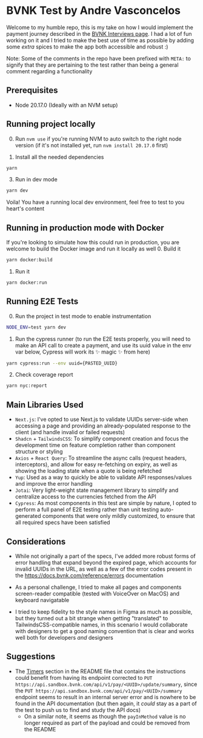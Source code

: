 # BVNK Test by Andre Vasconcelos

Welcome to my humble repo, this is my take on how I would implement the payment journey described in the [BVNK Interviews page](https://github.com/BVNK-Interviews/frontend-hpp-test). I had a lot of fun working on it and I tried to make the best use of time as possible by adding some _extra_ spices to make the app both accessible and robust :)

Note: Some of the comments in the repo have been prefixed with `META:` to signify that they are pertaining to the test rather than being a general comment regarding a functionality

## Prerequisites

- Node 20.17.0 (Ideally with an NVM setup)

## Running project locally

0. Run `nvm use` if you're running NVM to auto switch to the right node version (if it's not installed yet, run `nvm install 20.17.0` first)

1. Install all the needed dependencies

```bash
yarn
```

3. Run in dev mode

```bash
yarn dev
```

Voila! You have a running local dev environment, feel free to test to you heart's content

## Running in production mode with Docker

If you're looking to simulate how this could run in production, you are welcome to build the Docker image and run it locally as well 0. Build it

```bash
yarn docker:build
```

1. Run it

```bash
yarn docker:run
```

## Running E2E Tests

0. Run the project in test mode to enable instrumentation

```bash
NODE_ENV=test yarn dev
```

1. Run the cypress runner (to run the E2E tests properly, you will need to make an API call to create a payment, and use its uuid value in the env var below, Cypress will work its ✨ magic ✨ from here)

```bash
yarn cypress:run --env uuid={PASTED_UUID}
```

2. Check coverage report

```bash
yarn nyc:report
```

## Main Libraries Used

- `Next.js`: I've opted to use Next.js to validate UUIDs server-side when accessing a page and providing an already-populated response to the client (and handle invalid or failed requests)
- `Shadcn` + `TailwindsCSS`: To simplify component creation and focus the development time on feature completion rather than component structure or styling
- `Axios` + `React Query`: To streamline the async calls (request headers, interceptors), and allow for easy re-fetching on expiry, as well as showing the loading state when a quote is being refetched
- `Yup`: Used as a way to quickly be able to validate API responses/values and improve the error handling
- `Jotai`: Very light-weight state management library to simplify and centralize access to the currencies fetched from the API
- `Cypress`: As most components in this test are simple by nature, I opted to perform a full panel of E2E testing rather than unit testing auto-generated components that were only mildly customized, to ensure that all required specs have been satisfied

## Considerations

- While not originally a part of the specs, I've added more robust forms of error handling that expand beyond the expired page, which accounts for invalid UUIDs in the URL, as well as a few of the error codes present in the https://docs.bvnk.com/reference/errors documentation

- As a personal challenge, I tried to make all pages and components screen-reader compatible (tested with VoiceOver on MacOS) and keyboard navigatable

- I tried to keep fidelity to the style names in Figma as much as possible, but they turned out a bit strange when getting "translated" to TailwindsCSS-compatible names, in this scenario I would collaborate with designers to get a good naming convention that is clear and works well both for developers _and_ designers

## Suggestions

- The [Timers](https://github.com/BVNK-Interviews/frontend-hpp-test?tab=readme-ov-file#timers) section in the README file that contains the instructions could benefit from having its endpoint corrected to `PUT https://api.sandbox.bvnk.com/api/v1/pay/<UUID>/update/summary`, since the `PUT https://api.sandbox.bvnk.com/api/v1/pay/<UUID>/summary` endpoint seems to result in an internal server error and is nowhere to be found in the API documentation (but then again, it _could_ stay as a part of the test to push us to find and study the API docs)
  - On a similar note, it seems as though the `payInMethod` value is no longer required as part of the payload and could be removed from the README
